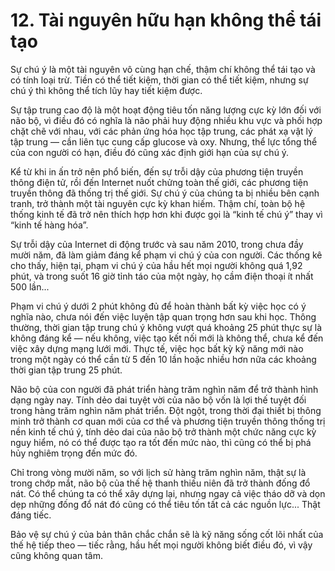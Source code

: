 # 12. Tài nguyên hữu hạn không thể tái tạo

Sự chú ý là một tài nguyên vô cùng hạn chế, thậm chí không thể tái tạo và có tính loại trừ. Tiền có thể tiết kiệm, thời gian có thể tiết kiệm, nhưng sự chú ý thì không thể tích lũy hay tiết kiệm được.

Sự tập trung cao độ là một hoạt động tiêu tốn năng lượng cực kỳ lớn đối với não bộ, vì điều đó có nghĩa là não phải huy động nhiều khu vực và phối hợp chặt chẽ với nhau, với các phản ứng hóa học tập trung, các phát xạ vật lý tập trung — cần liên tục cung cấp glucose và oxy. Nhưng, thể lực tổng thể của con người có hạn, điều đó cũng xác định giới hạn của sự chú ý.

Kể từ khi in ấn trở nên phổ biến, đến sự trỗi dậy của phương tiện truyền thông điện tử, rồi đến Internet nuốt chửng toàn thế giới, các phương tiện truyền thông đã thống trị thế giới. Sự chú ý của chúng ta bị nhiều bên cạnh tranh, trở thành một tài nguyên cực kỳ khan hiếm. Thậm chí, toàn bộ hệ thống kinh tế đã trở nên thích hợp hơn khi được gọi là “kinh tế chú ý” thay vì “kinh tế hàng hóa”.

Sự trỗi dậy của Internet di động trước và sau năm 2010, trong chưa đầy mười năm, đã làm giảm đáng kể phạm vi chú ý của con người. Các thống kê cho thấy, hiện tại, phạm vi chú ý của hầu hết mọi người không quá 1,92 phút, và trong suốt 16 giờ tỉnh táo của một ngày, họ cầm điện thoại ít nhất 500 lần...

Phạm vi chú ý dưới 2 phút không đủ để hoàn thành bất kỳ việc học có ý nghĩa nào, chưa nói đến việc luyện tập quan trọng hơn sau khi học. Thông thường, thời gian tập trung chú ý không vượt quá khoảng 25 phút thực sự là không đáng kể — nếu không, việc tạo kết nối mới là không thể, chưa kể đến việc xây dựng mạng lưới mới. Thực tế, việc học bất kỳ kỹ năng mới nào trong một ngày có thể cần từ 5 đến 10 lần hoặc nhiều hơn nữa các khoảng thời gian tập trung 25 phút.

Não bộ của con người đã phát triển hàng trăm nghìn năm để trở thành hình dạng ngày nay. Tính dẻo dai tuyệt vời của não bộ vốn là lợi thế tuyệt đối trong hàng trăm nghìn năm phát triển. Đột ngột, trong thời đại thiết bị thông minh trở thành cơ quan mới của cơ thể và phương tiện truyền thông thống trị nền kinh tế chú ý, tính dẻo dai của não bộ trở thành một chức năng cực kỳ nguy hiểm, nó có thể được tạo ra tốt đến mức nào, thì cũng có thể bị phá hủy nghiêm trọng đến mức đó.

Chỉ trong vòng mười năm, so với lịch sử hàng trăm nghìn năm, thật sự là trong chớp mắt, não bộ của thế hệ thanh thiếu niên đã trở thành đống đổ nát. Có thể chúng ta có thể xây dựng lại, nhưng ngay cả việc tháo dỡ và dọn dẹp những đống đổ nát đó cũng có thể tiêu tốn tất cả các nguồn lực... Thật đáng tiếc.

Bảo vệ sự chú ý của bản thân chắc chắn sẽ là kỹ năng sống cốt lõi nhất của thế hệ tiếp theo — tiếc rằng, hầu hết mọi người không biết điều đó, vì vậy cũng không quan tâm.
